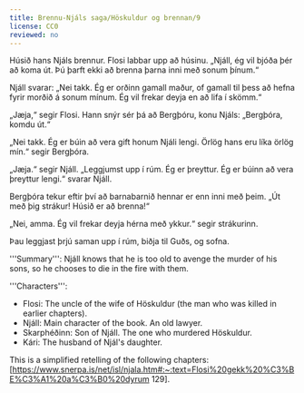 ```yaml
---
title: Brennu-Njáls saga/Höskuldur og brennan/9
license: CC0
reviewed: no
---
```


<Book audio="Njáls saga hluti 9.mp3">
Húsið hans Njáls brennur. Flosi labbar upp að húsinu. „Njáll, ég vil bjóða þér að koma út. Þú þarft ekki að brenna þarna inni með sonum þínum.“

Njáll svarar: „Nei takk. Ég er orðinn gamall maður, of gamall til þess að hefna fyrir morðið á sonum mínum. Ég vil frekar deyja en að lifa í skömm.“

„Jæja,“ segir Flosi. Hann snýr sér þá að Bergþóru, konu Njáls: „Bergþóra, komdu út.“

„Nei takk. Ég er búin að vera gift honum Njáli lengi. Örlög hans eru líka örlög mín.“ segir Bergþóra.

„Jæja.“ segir Njáll. „Leggjumst upp í rúm. Ég er þreyttur. Ég er búinn að vera þreyttur lengi.“ svarar Njáll.

Bergþóra tekur eftir því að barnabarnið hennar er enn inni með þeim. „Út með þig strákur! Húsið er að brenna!“

„Nei, amma. Ég vil frekar deyja hérna með ykkur.“ segir strákurinn.

Þau leggjast þrjú saman upp í rúm, biðja til Guðs, og sofna.
</Book>

<div class="notes">
'''Summary''': Njáll knows that he is too old to avenge the murder of his sons, so he chooses to die in the fire with them.

'''Characters''':

* Flosi: The uncle of the wife of Höskuldur (the man who was killed in earlier chapters).
* Njáll: Main character of the book. An old lawyer.
* Skarphéðinn: Son of Njáll. The one who murdered Höskuldur.
* Kári: The husband of Njál's daughter.

This is a simplified retelling of the following chapters: [https://www.snerpa.is/net/isl/njala.htm#:~:text=Flosi%20gekk%20%C3%BE%C3%A1%20a%C3%B0%20dyrum 129].

</div>

